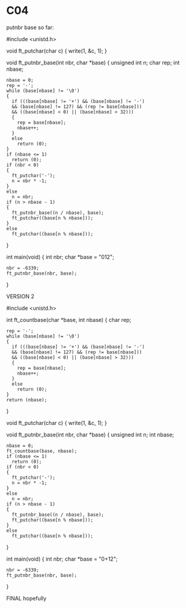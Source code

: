 # C04

putnbr base so far:

#include <unistd.h>

void    ft_putchar(char c)
{
  write(1, &c, 1);
}

void    ft_putnbr_base(int nbr, char *base)
{
    unsigned int    n;
    char rep;
    int nbase;

    nbase = 0;
    rep = '-';
    while (base[nbase] != '\0')
    {
      if (((base[nbase] != '+') && (base[nbase] != '-') 
      && (base[nbase] != 127) && (rep != base[nbase]))
      && ((base[nbase] < 0) || (base[nbase] > 32)))
      {
        rep = base[nbase];
        nbase++;
      }
      else
        return (0);
    }
    if (nbase <= 1)
      return (0);
    if (nbr < 0)
    {
      ft_putchar('-');
      n = nbr * -1;
    }
    else
      n = nbr;
    if (n > nbase - 1)
    {
      ft_putnbr_base((n / nbase), base);
      ft_putchar((base[n % nbase]));
    }
    else
      ft_putchar((base[n % nbase]));
}

int        main(void)
{
    int        nbr;
    char    *base = "012";

    nbr = -6339;
    ft_putnbr_base(nbr, base);
}


VERSION 2

#include <unistd.h>

int ft_countbase(char *base, int nbase)
{
    char rep;
    
    rep = '-';
    while (base[nbase] != '\0')
    {
      if (((base[nbase] != '+') && (base[nbase] != '-') 
      && (base[nbase] != 127) && (rep != base[nbase]))
      && ((base[nbase] < 0) || (base[nbase] > 32)))
      {
        rep = base[nbase];
        nbase++;
      }
      else
        return (0);
    }
    return (nbase);
}

void    ft_putchar(char c)
{
  write(1, &c, 1);
}

void    ft_putnbr_base(int nbr, char *base)
{
    unsigned int    n;
    int nbase;
    
    nbase = 0;
    ft_countbase(base, nbase);
    if (nbase <= 1)
      return (0);
    if (nbr < 0)
    {
      ft_putchar('-');
      n = nbr * -1;
    }
    else
      n = nbr;
    if (n > nbase - 1)
    {
      ft_putnbr_base((n / nbase), base);
      ft_putchar((base[n % nbase]));
    }
    else
      ft_putchar((base[n % nbase]));
}

int        main(void)
{
    int        nbr;
    char    *base = "0+12";

    nbr = -6339;
    ft_putnbr_base(nbr, base);
}

FINAL hopefully


